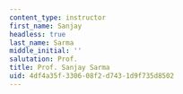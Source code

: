 ```yaml
---
content_type: instructor
first_name: Sanjay
headless: true
last_name: Sarma
middle_initial: ''
salutation: Prof.
title: Prof. Sanjay Sarma
uid: 4df4a35f-3306-08f2-d743-1d9f735d8502
---
```

